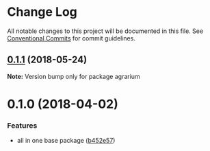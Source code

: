 # Change Log

All notable changes to this project will be documented in this file.
See [Conventional Commits](https://conventionalcommits.org) for commit guidelines.

<a name="0.1.1"></a>
## [0.1.1](https://github.com/agrarium/agrarium/compare/agrarium@0.1.0...agrarium@0.1.1) (2018-05-24)




**Note:** Version bump only for package agrarium

<a name="0.1.0"></a>
# 0.1.0 (2018-04-02)


### Features

* all in one base package ([b452e57](https://github.com/agrarium/agrarium/commit/b452e57))
